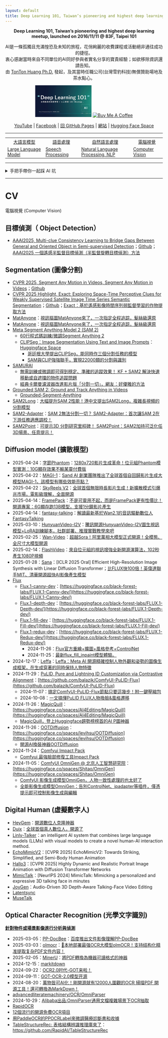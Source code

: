 ```yaml
---
layout: default
title: Deep Learning 101, Taiwan’s pioneering and highest deep learning meetup, launched on 2016/11/11 @ 83F, Taipei 101
---
```


<p align="center">
  <strong>Deep Learning 101, Taiwan’s pioneering and highest deep learning meetup, launched on 2016/11/11 @ 83F, Taipei 101</strong>  
</p>
<p align="center">
  AI是一條孤獨且充滿惶恐及未知的旅程，花俏絢麗的收費課程或活動絕非通往成功的捷徑。<br>
  衷心感謝當時來自不同單位的AI同好參與者實名分享的寶貴經驗；如欲移除資訊還請告知。<br>
  由 <a href="https://www.twman.org/" target="_blank">TonTon Huang Ph.D.</a> 發起，及其當時任職公司(台灣雪豹科技)無償贊助場地及茶水點心。<br>
</p>  
<p align="center">
  <a href="https://huggingface.co/spaces/DeepLearning101/Deep-Learning-101-FAQ" target="_blank">
    <img src="https://github.com/Deep-Learning-101/.github/blob/main/images/DeepLearning101.JPG?raw=true" alt="Deep Learning 101" width="180"></a>
    <a href="https://www.buymeacoffee.com/DeepLearning101" target="_blank"><img src="https://cdn.buymeacoffee.com/buttons/v2/default-red.png" alt="Buy Me A Coffee" style="height: 100px !important;width: 180px !important;" ></a>
</p>
<p align="center">
  <a href="https://www.youtube.com/@DeepLearning101" target="_blank">YouTube</a> |
  <a href="https://www.facebook.com/groups/525579498272187/" target="_blank">Facebook</a> |
  <a href="https://deep-learning-101.github.io/"> 回 GitHub Pages</a> |
  <a href="http://DeepLearning101.TWMAN.ORG" target="_blank">網站</a> |
  <a href="https://huggingface.co/DeepLearning101" target="_blank">Hugging Face Space</a>
</p>

---

<div align="center">

<table>
  <tr>
    <td align="center"><a href="https://deep-learning-101.github.io/Large-Language-Model">大語言模型</a></td>
    <td align="center"><a href="https://deep-learning-101.github.io/Speech-Processing">語音處理</a></td>
    <td align="center"><a href="https://deep-learning-101.github.io/Natural-Language-Processing">自然語言處理</a></td>
    <td align="center"><a href="https://deep-learning-101.github.io//Computer-Vision">電腦視覺</a></td>
  </tr>
  <tr>
    <td><a href="https://github.com/Deep-Learning-101/Natural-Language-Processing-Paper?tab=readme-ov-file#llm">Large Language Model</a></td>
    <td><a href="https://github.com/Deep-Learning-101/Speech-Processing-Paper">Speech Processing</a></td>
    <td><a href="https://github.com/Deep-Learning-101/Natural-Language-Processing-Paper">Natural Language Processing, NLP</a></td>
    <td><a href="https://github.com/Deep-Learning-101/Computer-Vision-Paper">Computer Vision</a></td>
  </tr>
</table>

</div>

---

<details>
<summary>手把手帶你一起踩 AI 坑</summary>

<h3><a href="https://blog.twman.org/p/deeplearning101.html" target="_blank">手把手帶你一起踩 AI 坑</a>：<a href="https://www.twman.org/AI" target="_blank">https://www.twman.org/AI</a></h3>

<ul>
  <li>
    <b><a href="https://blog.twman.org/2025/03/AIAgent.html" target="_blank">避開 AI Agent 開發陷阱：常見問題、挑戰與解決方案</a></b>：<a href="https://deep-learning-101.github.io/agent" target="_blank">探討多種 AI 代理人工具的應用經驗與挑戰，分享實用經驗與工具推薦。</a>
  </li>
  <li>
    <b><a href="https://blog.twman.org/2024/08/LLM.html" target="_blank">白話文手把手帶你科普 GenAI</a></b>：<a href="https://deep-learning-101.github.io/GenAI" target="_blank">淺顯介紹生成式人工智慧核心概念，強調硬體資源和數據的重要性。</a>
  </li>
  <li>
    <b><a href="https://blog.twman.org/2024/09/LLM.html" target="_blank">大型語言模型直接就打完收工？</a></b>：<a href="https://deep-learning-101.github.io/1010LLM" target="_blank">回顧 LLM 領域探索歷程，討論硬體升級對 AI 開發的重要性。</a>
  </li>
  <li>
    <b><a href="https://blog.twman.org/2024/07/RAG.html" target="_blank">檢索增強生成(RAG)不是萬靈丹之優化挑戰技巧</a></b>：<a href="https://deep-learning-101.github.io/RAG" target="_blank">探討 RAG 技術應用與挑戰，提供實用經驗分享和工具建議。</a>
  </li>
  <li>
    <b><a href="https://blog.twman.org/2024/02/LLM.html" target="_blank">大型語言模型 (LLM) 入門完整指南：原理、應用與未來</a></b>：<a href="https://deep-learning-101.github.io/0204LLM" target="_blank">探討多種 LLM 工具的應用與挑戰，強調硬體資源的重要性。</a>
  </li>
  <li>
    <b><a href="https://blog.twman.org/2023/04/GPT.html" target="_blank">什麼是大語言模型，它是什麼？想要嗎？(Large Language Model，LLM)</a></b>：<a href="https://deep-learning-101.github.io/GPU" target="_blank">探討 LLM 的發展與應用，強調硬體資源在開發中的關鍵作用。</a>
  </li>
  <li>
    <b><a href="https://blog.twman.org/2024/11/diffusion.html" target="_blank">Diffusion Model 完全解析：從原理、應用到實作 (AI 圖像生成)</a></b>；<a href="https://deep-learning-101.github.io/diffusion" target="_blank">深入探討影像生成與分割技術的應用，強調硬體資源的重要性。</a>
  </li>
  <li>
    <b><a href="https://blog.twman.org/2024/02/asr-tts.html" target="_blank">ASR/TTS 開發避坑指南：語音辨識與合成的常見挑戰與對策</a></b>：<a href="https://deep-learning-101.github.io/asr-tts" target="_blank">探討 ASR 和 TTS 技術應用中的問題，強調數據質量的重要性。</a>
  </li>
  <li>
    <b><a href="https://blog.twman.org/2021/04/NLP.html" target="_blank">那些 NLP 踩的坑</a></b>：<a href="https://deep-learning-101.github.io/nlp" target="_blank">分享 NLP 領域的實踐經驗，強調數據質量對模型效果的影響。</a>
  </li>
  <li>
    <b><a href="https://blog.twman.org/2021/04/ASR.html" target="_blank">那些語音處理踩的坑</a></b>：<a href="https://deep-learning-101.github.io/speech" target="_blank">分享語音處理領域的實務經驗，強調資料品質對模型效果的影響。</a>
  </li>
  <li>
    <b><a href="https://blog.twman.org/2020/05/DeepLearning.html" target="_blank">手把手學深度學習安裝環境</a></b>：<a href="https://deep-learning-101.github.io/101" target="_blank">詳細介紹在 Ubuntu 上安裝深度學習環境的步驟，分享實際操作經驗。</a>
  </li>
</ul>

</details>

---

# CV
電腦視覺 (Computer Vision)

## 目標偵測（ Object Detection）
- [AAAI2025, Multi-clue Consistency Learning to Bridge Gaps Between General and Oriented Object in Semi-supervised Detection](https://www.alphaxiv.org/abs/2407.05909)；[Github](https://github.com/facias914/sood-mcl)；[AAAI2025 一個遙感半監督目標偵測（半監督旋轉目標偵測）方法](https://zhuanlan.zhihu.com/p/26788012528)

## Segmentation (圖像分割)
- [CVPR 2025, Segment Any Motion in Videos, Segment Any Motion in Videos](https://www.alphaxiv.org/zh/overview/2503.22268)；[Github](https://github.com/nnanhuang/SegAnyMo)
- [CVPR 2025 Highlight, Exact: Exploring Space-Time Perceptive Clues for Weakly Supervised Satellite Image Time Series Semantic Segmentation](https://www.alphaxiv.org/zh/overview/2412.03968)；[Github](https://github.com/MiSsU-HH/Exact)；[Exact：基於遙感影像時間序列弱監督學習的作物提取方法](https://zhuanlan.zhihu.com/p/38754229963)
- [MatAnyone](https://github.com/pq-yang/MatAnyone)：[視訊摳圖MatAnyone來了，一次指定全程追踪，髮絲級還原](https://www.jiqizhixin.com/articles/2025-04-17-27)
- [MatAnyone](https://github.com/pq-yang/MatAnyone)：[視訊摳圖MatAnyone來了，一次指定全程追踪，髮絲級還原](https://www.jiqizhixin.com/articles/2025-04-17-27)
- [Meta Segment Anything Model 2 (SAM 2)](https://ai.meta.com/sam2/)
   - [60行程式碼訓練/微調Segment Anything 2](https://mp.weixin.qq.com/s/YfgYCzvi0cXxOFIfQvE_9w)
   - [CLIPSeg：Image Segmentation Using Text and Image Prompts](https://github.com/timojl/clipseg)：[Huggingface Space](https://huggingface.co/spaces/taesiri/CLIPSeg)
      - [哥廷根大學提出CLIPSeg，能同時作三個分割任務的模型](https://mp.weixin.qq.com/s/evKssKulZiUssLN71t6_Lw)
      - [SAM與CLIP強強聯手，實現22000類的分割與識別](https://mp.weixin.qq.com/s/evKssKulZiUssLN71t6_Lw)
- [SAMURAI](https://yangchris11.github.io/samurai/)
   - [無需訓練或微調即可得到穩定、準確的追蹤效果！ KF + SAM2 解決快速移動或自遮擋的物件追蹤問題](https://mp.weixin.qq.com/s/iU3Bk_uO01GWUxAtIBsrWQ)
   - [經典卡爾曼濾波器改進影片版「分割一切」，網友：好優雅的方法](https://www.qbitai.com/2024/11/223020.html)
- [Grounded SAM 2: Ground and Track Anything in Videos](https://github.com/IDEA-Research/Grounded-SAM-2)
   - [Grounded-Segment-Anything](https://huggingface.co/spaces/yizhangliu/Grounded-Segment-Anything)
- [SAM2Long](https://github.com/Mark12Ding/SAM2Long)：[大幅提升SAM 2性能！港中文提出SAM2Long，複雜長視頻的分割模型](https://mp.weixin.qq.com/s/henvaxGoNgx24NLQV1Qj2w)
- [SAM2-Adapter](https://github.com/tianrun-chen/SAM-Adapter-PyTorch)：[SAM 2無法分割一切？ SAM2-Adapter：首次讓SAM 2在下游任務適應調校！](https://mp.weixin.qq.com/s/3z-LshKAgbSzNCzyoLOuag)
- [SAM2Point](https://github.com/ZiyuGuo99/SAM2Point)：[可提示3D 分割研究里程碑！ SAM2Point：SAM2加持可泛化任3D場景、任意提示！](https://mp.weixin.qq.com/s/TnTK5UE7O_hcrNzloxBmAw)

## Diffusion model (擴散模型)
- 2025-04-24：[字節Phantom](https://github.com/Phantom-video/Phantom)：[1280x720影片生成革命！位元組Phantom模型實測：10G顯存效果不輸某靈付費版](https://zhuanlan.zhihu.com/p/1898688574477545694)
- 2025-04-22：[MAGI-1](https://github.com/SandAI-org/Magi-1)：[Sand AI 創業團隊推出了全球首個自回歸影片生成大模型MAGI-1，該模型有哪些效能亮點？](https://www.zhihu.com/question/1898030232184795448)
- 2025-04-22：[SkyReels V2](https://github.com/SkyworkAI/SkyReels-V2)：[全球首個無限時長影片生成！新擴散模式引爆兆市場，電影級理解，全面開源](https://www.qbitai.com/2025/04/275531.html)
- 2025-04-14：[FramePack](https://github.com/kijai/ComfyUI-FramePackWrapper)：[不是可靈用不起，而是FramePack更有性價比！開源專案：6G顯存跑13B模型，支援1分鐘影片產生](https://zhuanlan.zhihu.com/p/1896487969470251546)
- 2025-04-14：[fantasy-talking](https://fantasy-amap.github.io/fantasy-talking/)：[解讀最新基於Wan2.1的音訊驅動數位人FantasyTalking](https://zhuanlan.zhihu.com/p/1892895916354148118)
- 2025-03-10：[HunyuanVideo-I2V](https://github.com/Tencent/HunyuanVideo-I2V)：[騰訊開源HunyuanVideo-I2V圖生視訊模型+LoRA訓練腳本，社群部署、推理實戰教學來吧](https://zhuanlan.zhihu.com/p/29110060025)
- 2025-02-25：[Wan-Video](https://github.com/Wan-Video/Wan2.1)：[超越Sora！阿里萬相大模型正式開源！全模態、全尺寸大模型開源](https://finance.sina.com.cn/jjxw/2025-02-26/doc-inemukxr9127437.shtml)
- 2025-02-14：[FlashVideo](https://github.com/FoundationVision/FlashVideo)：[來自位元組的視訊增強全新開源演算法，102秒產生1080P視頻](https://zhuanlan.zhihu.com/p/23702953115)
- 2025-01-28：[Sana](https://github.com/NVlabs/Sana)：[ICLR 2025 Oral] Efficient High-Resolution Image Synthesis with Linear Diffusion Transformer；[比FLUX快100倍！英偉達聯手MIT、清華開源超快AI影像產生模型](https://zhuanlan.zhihu.com/p/19489214543)
- [Flux](https://huggingface.co/black-forest-labs)
   - [Flux.1-canny-dev](https://huggingface.co/spaces/black-forest-labs/FLUX.1-canny-dev)：[https://huggingface.co/black-forest-labs/FLUX.1-Canny-dev/](https://huggingface.co/black-forest-labs/FLUX.1-Canny-dev/)
   - [Flux.1-depth-dev](https://huggingface.co/spaces/black-forest-labs/FLUX.1-Depth-dev)：[https://huggingface.co/black-forest-labs/FLUX.1-Depth-dev/](https://huggingface.co/black-forest-labs/FLUX.1-Depth-dev/)
   - [Flux.1-fill-dev](https://huggingface.co/spaces/black-forest-labs/FLUX.1-Fill-dev)：[https://huggingface.co/black-forest-labs/FLUX.1-Fill-dev/](https://huggingface.co/black-forest-labs/FLUX.1-Fill-dev/)
   - [Flux.1-redux-dev](https://huggingface.co/spaces/black-forest-labs/FLUX.1-Redux-dev)：[https://huggingface.co/black-forest-labs/FLUX.1-Redux-dev/](https://huggingface.co/black-forest-labs/FLUX.1-Redux-dev/)
      - 2024-11-26：[Flux官方重繪+擴圖+風格參考+ControlNet](https://mp.weixin.qq.com/s/Kj1nyJNTpoZ94JjO4FMw_g)
      - 2024-11-25：[最新flux_fill_inpaint模型體驗。](https://mp.weixin.qq.com/s/OPknDJXH1_oezSR86c_png)
- 2024-12-17：[Leffa](https://github.com/franciszzj/Leffa)：[Leffa：Meta AI 開源精確控制人物外觀和姿勢的圖像生成框架，在生成穿著的同時保持人物特徵](https://juejin.cn/post/7449325873725276196)
- 2024-11-29：[PuLID, Pure and Lightning ID Customization via Contrastive Alignment](https://github.com/ToTheBeginning/PuLID)：[https://github.com/balazik/ComfyUI-PuLID-Flux](https://github.com/balazik/ComfyUI-PuLID-Flux)
   - 2024-11-07：[搞定ComfyUI-PuLID-Flux節點只要這幾步！附一鍵壓縮包](https://mp.weixin.qq.com/s/07BMFHaSasl7-PFtkN6_Zg)
   - 2024-10-08：[一文搞懂PuLID FLUX人物換臉&風格遷移](https://mp.weixin.qq.com/s/V-2Cp8_xFnHQNFn35aGdLg)
- 2024-11-26：[MagicQuill](https://github.com/magic-quill/MagicQuill)：[https://huggingface.co/spaces/AI4Editing/MagicQuill](https://huggingface.co/spaces/AI4Editing/MagicQuill)
   - [MagicQuill，登上Huggingface趨勢榜榜首的AI P圖神器](https://mp.weixin.qq.com/s/Pc3xRP8_9BxkVSRNznkplw)
- 2024-11-26：[OOTDiffusion](https://github.com/levihsu/OOTDiffusion)：[https://huggingface.co/spaces/levihsu/OOTDiffusion](https://huggingface.co/spaces/levihsu/OOTDiffusion)
   - [開源AI換裝神器OOTDiffusion](https://mp.weixin.qq.com/s/B2rNCjJLo8coYzoHGPnVaw)
- 2024-11-24：[Comfyui Impact Pack](https://github.com/ltdrdata/ComfyUI-Impact-Pack)
   - [Comfyui 最強臉部修復工具Impact Pack](https://mp.weixin.qq.com/s/hNQ9BfdGbRQ_Osus-yMJWg)
- 2024-11-05：[ComfyUI OmniGen @ 北京人工智慧研究院](https://github.com/AIFSH/OmniGen-ComfyUI)：[https://huggingface.co/spaces/Shitao/OmniGen](https://huggingface.co/spaces/Shitao/OmniGen)
   - [ComfyUI 影像生成模型OmniGen，人物一致性處理的也太好了](https://mp.weixin.qq.com/s/msGK0FmNs3T3jbUBHfR9DA)
   - [全能影像生成模型OmniGen：告別ControlNet、ipadapter等插件，僅憑提示即可控制影像生成與編輯](https://mp.weixin.qq.com/s/48HmqRGBOK1uBdzlprdKSA)


## Digital Human (虛擬數字人)
- [HeyGem](https://github.com/GuijiAI/HeyGem.ai)：[開源數位人克隆神器](https://zhuanlan.zhihu.com/p/29274862393)
- [Duix](https://github.com/GuijiAI/duix.ai)：[全球首個真人數位人，開源了](https://zhuanlan.zhihu.com/p/716583514)
- [Linly-Talker](https://github.com/Kedreamix/Linly-Talker)：an intelligent AI system that combines large language models (LLMs) with visual models to create a novel human-AI interaction method. 
- [EchoMimicV2](https://github.com/antgroup/echomimic_v2)：[CVPR 2025] EchoMimicV2: Towards Striking, Simplified, and Semi-Body Human Animation
- [Hallo3](https://github.com/fudan-generative-vision/hallo3)：[CVPR 2025] Highly Dynamic and Realistic Portrait Image Animation with Diffusion Transformer Networks
- [MimicTalk](https://github.com/yerfor/MimicTalk)：[NeurIPS 2024] MimicTalk: Mimicking a personalized and expressive 3D talking face in minutes
- [JoyGen](https://github.com/JOY-MM/JoyGen)：Audio-Driven 3D Depth-Aware Talking-Face Video Editing
- [Latentsync](https://github.com/bytedance/LatentSync)
- [MuseTalk](https://github.com/TMElyralab/MuseTalk)

## Optical Character Recognition (光學文字識別)
**[針對物件或場景影像進行分析與偵測](https://www.twman.org/AI/CV)**
- 2025-03-05：[PP-DocBee](https://github.com/PaddlePaddle/PaddleMIX/tree/develop/deploy/ppdocbee)：[百度推出文件影像理解PP-DocBee](https://zhuanlan.zhihu.com/p/28715553656)
- 2025-03-03：[olmocr](https://github.com/allenai/olmocr)：[🚀本地部署最强OCR大模型olmOCR！支持结构化精准提取复杂PDF文件内容！](https://www.aivi.fyi/llms/deploy-olmOCR)
- 2025-02-05：[MinerU](https://github.com/opendatalab/MinerU)：[將PDF轉換為機器可讀格式的神器](https://mp.weixin.qq.com/s/ci5wp6gICTCtaRZfn5yWUQ)
- 2024-12-15：[markitdown](https://github.com/microsoft/markitdown)
- 2024-09-22：[OCR2.0时代-GOT来啦！](https://mp.weixin.qq.com/s/W-Ult-F3pU6Wvx3fHEN8yA)
- 2024-09-11：[GOT-OCR-2.0模型开源](https://mp.weixin.qq.com/s/rQL-Q0TGhT6e8Ti4zZalrg)
- 2024-08-20：[萬物皆可AI化！剛開源就有12000人圍觀的OCR 掃描PDF 開源工具！還可轉換為MarkDown！](https://www.53ai.com/news/MultimodalLargeModel/2024082059736.html)
- [advancedliteratemachinery/OCR/OmniParser](https://github.com/AlibabaResearch/AdvancedLiterateMachinery/tree/main/OCR/OmniParser)
- 2024-10-29：[Alibaba出品:OmniParser通用文檔複雜場景下OCR抽取](https://mp.weixin.qq.com/s/_1Aatpna7poIVRhfYk4aAQ)
- [RapidOCR](https://github.com/RapidAI/RapidOCR/blob/main/docs/README_zh.md)
- [12個流行的開源免費OCR項目](https://mp.weixin.qq.com/s/7EuhnQedAX6injBL_Dg_sQ)
- [用PaddleOCR的PPOCRLabel來微調醫療診斷書和收據](https://blog.twman.org/2023/07/wsl.html)
- [TableStructureRec: 表格結構辨識推理庫來了](https://zhuanlan.zhihu.com/p/668484933)：https://github.com/RapidAI/TableStructureRec

